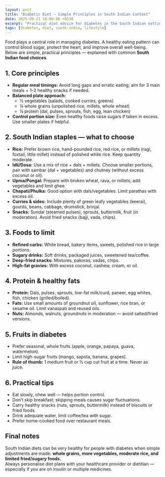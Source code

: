 ```yaml
---
layout: post
title: "Diabetic Diet — Simple Principles in South Indian Context"
date: 2025-09-21 18:00:00 +0530
excerpt: "Practical diet advice for diabetes in the South Indian setting — what to eat, what to limit, and how to plan balanced meals."
tags: [diabetes, diet, south-india, lifestyle]
---
```


Food plays a central role in managing diabetes. A healthy eating pattern can control blood sugar, protect the heart, and improve overall well-being. Below are simple, practical principles — explained with common **South Indian food choices**.

## 1. Core principles
- **Regular meal timings:** Avoid long gaps and erratic eating; aim for 3 main meals + 1–2 healthy snacks if needed.  
- **Balanced plate approach:**  
  - ½ vegetables (salads, cooked curries, greens)  
  - ¼ whole grains (unpolished rice, millets, whole wheat)  
  - ¼ protein (dal, pulses, sprouts, fish, egg, lean chicken)  
- **Control portion size:** Even healthy foods raise sugars if taken in excess. Use smaller plates if helpful.  

## 2. South Indian staples — what to choose
- **Rice:** Prefer brown rice, hand-pounded rice, red rice, or millets (ragi, foxtail, little millet) instead of polished white rice. Keep quantity moderate.  
- **Idli/Dosa:** Use a mix of rice + dals + millets. Choose smaller portions, pair with sambar (dal + vegetables) and chutney (without excess coconut or oil).  
- **Upma/Pongal:** Prepare with broken wheat, rava, or millets; add vegetables and limit ghee.  
- **Chapati/Phulka:** Good option with dals/vegetables. Limit parathas with excess oil.  
- **Curries & sides:** Include plenty of green leafy vegetables (keerai), gourds, beans, cabbage, drumstick, brinjal.  
- **Snacks:** Sundal (steamed pulses), sprouts, buttermilk, fruit (in moderation). Avoid fried snacks (bajji, vada, chips).  

## 3. Foods to limit
- **Refined carbs:** White bread, bakery items, sweets, polished rice in large portions.  
- **Sugary drinks:** Soft drinks, packaged juices, sweetened tea/coffee.  
- **Deep-fried snacks:** Mixtures, pakoras, vadas, chips.  
- **High-fat gravies:** With excess coconut, cashew, cream, or oil.  

## 4. Protein & healthy fats
- **Protein:** Dals, pulses, sprouts, low-fat milk/curd, paneer, egg whites, fish, chicken (grilled/boiled).  
- **Fats:** Use small amounts of groundnut oil, sunflower, rice bran, or sesame oil. Limit vanaspati and reused oils.  
- **Nuts:** Almonds, walnuts, groundnuts in moderation — avoid salted/fried versions.  

## 5. Fruits in diabetes
- Prefer seasonal, whole fruits (apple, orange, papaya, guava, watermelon).  
- Limit high-sugar fruits (mango, sapota, banana, grapes).  
- **Rule of thumb:** 1 medium fruit or ½ cup cut fruit at a time. Never as juice.  

## 6. Practical tips
- Eat slowly, chew well — helps portion control.  
- Don’t skip breakfast; skipping meals causes sugar fluctuations.  
- Carry healthy snacks (nuts, sprouts, buttermilk) instead of biscuits or fried foods.  
- Drink adequate water, limit coffee/tea with sugar.  
- Prefer home-cooked food over restaurant meals.  

## Final notes
South Indian diets can be very healthy for people with diabetes when simple adjustments are made: **whole grains, more vegetables, moderate rice, and limited fried/sugary foods.**  
Always personalise diet plans with your healthcare provider or dietitian — especially if you are on insulin or multiple medicines.
